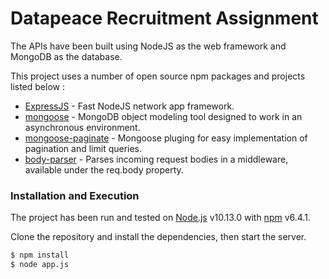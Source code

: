 # Datapeace Recruitment Assignment

The APIs have been built using NodeJS as the web framework and MongoDB as the database.

This project uses a number of open source npm packages and projects listed below :

* [ExpressJS](https://expressjs.com) - Fast NodeJS network app framework.
* [mongoose](https://www.npmjs.com/package/mongoose) - MongoDB object modeling tool designed to work in an asynchronous environment.
* [mongoose-paginate](https://www.npmjs.com/package/mongoose-paginate) - Mongoose pluging for easy implementation of pagination and limit queries.
* [body-parser](https://www.npmjs.com/package/body-parser) - Parses incoming request bodies in a middleware, available under the req.body property.

### Installation and Execution

The project has been run and tested on [Node.js](https://nodejs.org/) v10.13.0 with [npm](https://www.npmjs.com/) v6.4.1.

Clone the repository and install the dependencies, then start the server.

```sh
$ npm install 
$ node app.js
```
